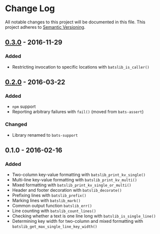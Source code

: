# Change Log

All notable changes to this project will be documented in this file. This
project adheres to [Semantic Versioning](http://semver.org/).

## [0.3.0] - 2016-11-29

### Added

*   Restricting invocation to specific locations with `batslib_is_caller()`

## [0.2.0] - 2016-03-22

### Added

*   `npm` support
*   Reporting arbitrary failures with `fail()` (moved from `bats-assert`)

### Changed

*   Library renamed to `bats-support`

## 0.1.0 - 2016-02-16

### Added

*   Two-column key-value formatting with `batslib_print_kv_single()`
*   Multi-line key-value formatting with `batslib_print_kv_multi()`
*   Mixed formatting with `batslib_print_kv_single_or_multi()`
*   Header and footer decoration with `batslib_decorate()`
*   Prefixing lines with `batslib_prefix()`
*   Marking lines with `batslib_mark()`
*   Common output function `batslib_err()`
*   Line counting with `batslib_count_lines()`
*   Checking whether a text is one line long with `batslib_is_single_line()`
*   Determining key width for two-column and mixed formatting with
    `batslib_get_max_single_line_key_width()`

[0.3.0]: https://github.com/ztombol/bats-support/compare/v0.2.0...v0.3.0

[0.2.0]: https://github.com/ztombol/bats-support/compare/v0.1.0...v0.2.0
